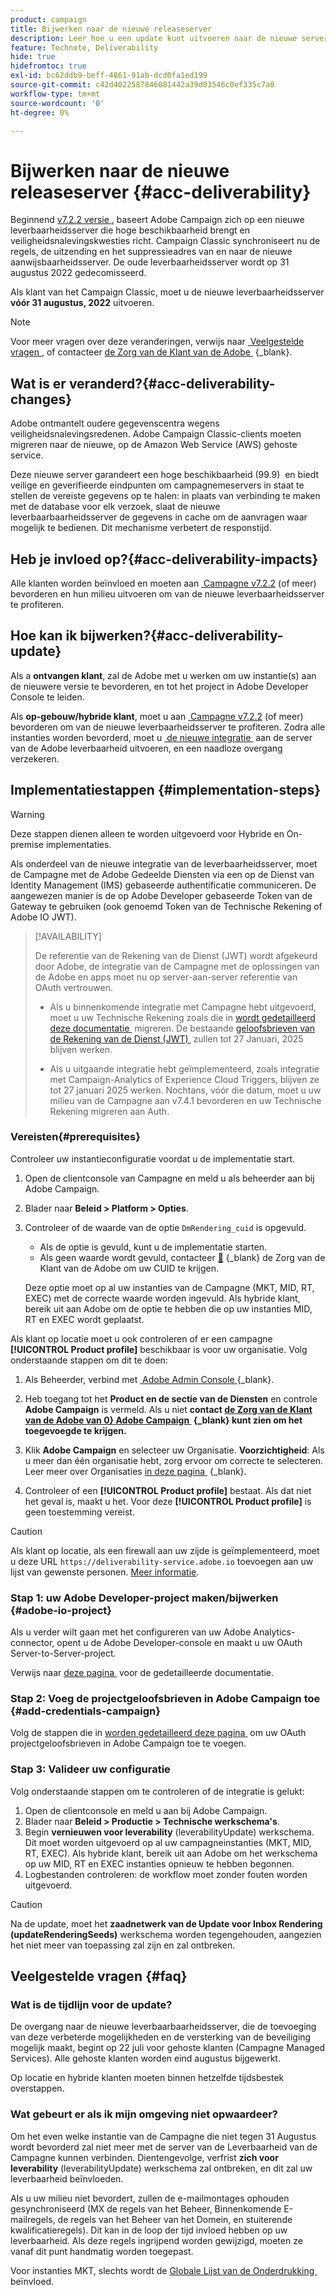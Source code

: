 ```yaml
---
product: campaign
title: Bijwerken naar de nieuwe releaseserver
description: Leer hoe u een update kunt uitvoeren naar de nieuwe server voor campagneresultaten
feature: Technote, Deliverability
hide: true
hidefromtoc: true
exl-id: bc62ddb9-beff-4861-91ab-dcd0fa1ed199
source-git-commit: c42d4022587846081442a39d03546c0ef335c7a0
workflow-type: tm+mt
source-wordcount: '0'
ht-degree: 0%

---
```


# Bijwerken naar de nieuwe releaseserver {#acc-deliverability}

Beginnend [&#x200B; v7.2.2 versie &#x200B;](../../rn/using/latest-release.md#release-7-2-2), baseert Adobe Campaign zich op een nieuwe leverbaarheidsserver die hoge beschikbaarheid brengt en veiligheidsnalevingskwesties richt. Campaign Classic synchroniseert nu de regels, de uitzending en het suppressieadres van en naar de nieuwe aanwijsbaarheidsserver. De oude leverbaarheidsserver wordt op 31 augustus 2022 gedecomisseerd.

Als klant van het Campaign Classic, moet u de nieuwe leverbaarheidsserver **vóór 31 augustus, 2022** uitvoeren.

>[!NOTE]
>
>Voor meer vragen over deze veranderingen, verwijs naar [&#x200B; Veelgestelde vragen &#x200B;](#faq), of contacteer [&#x200B; de Zorg van de Klant van de Adobe &#x200B;](https://helpx.adobe.com/nl/enterprise/admin-guide.html/enterprise/using/support-for-experience-cloud.ug.html) {_blank}.
>

## Wat is er veranderd?{#acc-deliverability-changes}

Adobe ontmantelt oudere gegevenscentra wegens veiligheidsnalevingsredenen. Adobe Campaign Classic-clients moeten migreren naar de nieuwe, op de Amazon Web Service (AWS) gehoste service.

Deze nieuwe server garandeert een hoge beschikbaarheid (99.9) &#x200B; en biedt veilige en geverifieerde eindpunten om campagnemeservers in staat te stellen de vereiste gegevens op te halen: in plaats van verbinding te maken met de database voor elk verzoek, slaat de nieuwe leverbaarbaarheidsserver de gegevens in cache om de aanvragen waar mogelijk te bedienen. Dit mechanisme verbetert de responstijd. &#x200B;

## Heb je invloed op?{#acc-deliverability-impacts}

Alle klanten worden beïnvloed en moeten aan [&#x200B; Campagne v7.2.2 &#x200B;](../../rn/using/latest-release.md#release-7-2-2) (of meer) bevorderen en hun milieu uitvoeren om van de nieuwe leverbaarheidsserver te profiteren.

## Hoe kan ik bijwerken?{#acc-deliverability-update}

Als a **ontvangen klant**, zal de Adobe met u werken om uw instantie(s) aan de nieuwere versie te bevorderen, en tot het project in Adobe Developer Console te leiden.

Als **op-gebouw/hybride klant**, moet u aan [&#x200B; Campagne v7.2.2 &#x200B;](../../rn/using/latest-release.md#release-7-2-2) (of meer) bevorderen om van de nieuwe leverbaarheidsserver te profiteren. Zodra alle instanties worden bevorderd, moet u [&#x200B; de nieuwe integratie &#x200B;](#implementation-steps) aan de server van de Adobe leverbaarheid uitvoeren, en een naadloze overgang verzekeren.

## Implementatiestappen {#implementation-steps}

>[!WARNING]
>
>Deze stappen dienen alleen te worden uitgevoerd voor Hybride en On-premise implementaties.

Als onderdeel van de nieuwe integratie van de leverbaarheidsserver, moet de Campagne met de Adobe Gedeelde Diensten via een op de Dienst van Identity Management (IMS) gebaseerde authentificatie communiceren. De aangewezen manier is de op Adobe Developer gebaseerde Token van de Gateway te gebruiken (ook genoemd Token van de Technische Rekening of Adobe IO JWT).

>[!AVAILABILITY]
>
> De referentie van de Rekening van de Dienst (JWT) wordt afgekeurd door Adobe, de integratie van de Campagne met de oplossingen van de Adobe en apps moet nu op server-aan-server referentie van OAuth vertrouwen. </br>
>
> * Als u binnenkomende integratie met Campagne hebt uitgevoerd, moet u uw Technische Rekening zoals die in [&#x200B; wordt gedetailleerd deze documentatie &#x200B;](https://developer.adobe.com/developer-console/docs/guides/authentication/ServerToServerAuthentication/migration/#_blank) migreren. De bestaande [&#x200B; geloofsbrieven van de Rekening van de Dienst (JWT) &#x200B;](../../integrations/using/oauth-technical-account.md) zullen tot 27 Januari, 2025 blijven werken. </br>
>
> * Als u uitgaande integratie hebt geïmplementeerd, zoals integratie met Campaign-Analytics of Experience Cloud Triggers, blijven ze tot 27 januari 2025 werken. Nochtans, vóór die datum, moet u uw milieu van de Campagne aan v7.4.1 bevorderen en uw Technische Rekening migreren aan Auth.

### Vereisten{#prerequisites}

Controleer uw instantieconfiguratie voordat u de implementatie start.

1. Open de clientconsole van Campagne en meld u als beheerder aan bij Adobe Campaign.
1. Blader naar **Beleid > Platform > Opties**.
1. Controleer of de waarde van de optie `DmRendering_cuid` is opgevuld.

   * Als de optie is gevuld, kunt u de implementatie starten.
   * Als geen waarde wordt gevuld, contacteer [&#128279;](https://helpx.adobe.com/nl/enterprise/admin-guide.html/enterprise/using/support-for-experience-cloud.ug.html) {_blank} de Zorg van de Klant van de Adobe  om uw CUID te krijgen.

   Deze optie moet op al uw instanties van de Campagne (MKT, MID, RT, EXEC) met de correcte waarde worden ingevuld. Als hybride klant, bereik uit aan Adobe om de optie te hebben die op uw instanties MID, RT en EXEC wordt geplaatst.

Als klant op locatie moet u ook controleren of er een campagne **[!UICONTROL Product profile]** beschikbaar is voor uw organisatie. Volg onderstaande stappen om dit te doen:

1. Als Beheerder, verbind met [&#x200B; Adobe Admin Console &#x200B;](https://adminconsole.adobe.com/) {_blank}.
1. Heb toegang tot het **Product en de sectie van de Diensten** en controle **Adobe Campaign** is vermeld.
Als u niet **contact [&#x200B; de Zorg van de Klant van de Adobe van 0&rbrace; Adobe Campaign &#x200B;](https://helpx.adobe.com/nl/enterprise/admin-guide.html/enterprise/using/support-for-experience-cloud.ug.html) {_blank} kunt zien om het toegevoegde te krijgen.**
1. Klik **Adobe Campaign** en selecteer uw Organisatie.
   **Voorzichtigheid**: Als u meer dan één organisatie hebt, zorg ervoor om correcte te selecteren. Leer meer over Organisaties [&#x200B; in deze pagina &#x200B;](https://experienceleague.adobe.com/docs/control-panel/using/faq.html?lang=nl-NL#ims-org-id) {_blank}.

1. Controleer of een **[!UICONTROL Product profile]** bestaat. Als dat niet het geval is, maakt u het. Voor deze **[!UICONTROL Product profile]** is geen toestemming vereist.


>[!CAUTION]
>
>Als klant op locatie, als een firewall aan uw zijde is geïmplementeerd, moet u deze URL `https://deliverability-service.adobe.io` toevoegen aan uw lijst van gewenste personen. [Meer informatie](../../installation/using/url-permissions.md).


### Stap 1: uw Adobe Developer-project maken/bijwerken {#adobe-io-project}

Als u verder wilt gaan met het configureren van uw Adobe Analytics-connector, opent u de Adobe Developer-console en maakt u uw OAuth Server-to-Server-project.

Verwijs naar [&#x200B; deze pagina &#x200B;](../../integrations/using/oauth-technical-account.md#oauth-service) voor de gedetailleerde documentatie.

### Stap 2: Voeg de projectgeloofsbrieven in Adobe Campaign toe {#add-credentials-campaign}

Volg de stappen die in [&#x200B; worden gedetailleerd deze pagina &#x200B;](../../integrations/using/oauth-technical-account.md#add-credentials) om uw OAuth projectgeloofsbrieven in Adobe Campaign toe te voegen.

### Stap 3: Valideer uw configuratie

Volg onderstaande stappen om te controleren of de integratie is gelukt:

1. Open de clientconsole en meld u aan bij Adobe Campaign.
1. Blader naar **Beleid > Productie > Technische werkschema&#39;s**.
1. Begin **vernieuwen voor leverability** (leverabilityUpdate) werkschema. Dit moet worden uitgevoerd op al uw campagneinstanties (MKT, MID, RT, EXEC). Als hybride klant, bereik uit aan Adobe om het werkschema op uw MID, RT en EXEC instanties opnieuw te hebben begonnen.
1. Logbestanden controleren: de workflow moet zonder fouten worden uitgevoerd.

>[!CAUTION]
>
>Na de update, moet het **zaadnetwerk van de Update voor Inbox Rendering (updateRenderingSeeds)** werkschema worden tegengehouden, aangezien het niet meer van toepassing zal zijn en zal ontbreken.

## Veelgestelde vragen {#faq}

### Wat is de tijdlijn voor de update?

De overgang naar de nieuwe leverbaarbaarheidsserver, die de toevoeging van deze verbeterde mogelijkheden en de versterking van de beveiliging mogelijk maakt, begint op 22 juli voor gehoste klanten (Campagne Managed Services). Alle gehoste klanten worden eind augustus bijgewerkt.

Op locatie en hybride klanten moeten binnen hetzelfde tijdsbestek overstappen.

### Wat gebeurt er als ik mijn omgeving niet opwaardeer?

Om het even welke instantie van de Campagne die niet tegen 31 Augustus wordt bevorderd zal niet meer met de server van de Leverbaarheid van de Campagne kunnen verbinden. Dientengevolge, verfrist **zich voor leverability** (leverabilityUpdate) werkschema zal ontbreken, en dit zal uw leverbaarheid beïnvloeden.

Als u uw milieu niet bevordert, zullen de e-mailmontages ophouden gesynchroniseerd (MX de regels van het Beheer, Binnenkomende E-mailregels, de regels van het Beheer van het Domein, en stuiterende kwalificatieregels). Dit kan in de loop der tijd invloed hebben op uw leverbaarheid. Als deze regels ingrijpend worden gewijzigd, moeten ze vanaf dit punt handmatig worden toegepast.

Voor instanties MKT, slechts wordt de [&#x200B; Globale Lijst van de Onderdrukking &#x200B;](../../campaign-opt/using/filtering-rules.md#default-deliverability-exclusion-rules) beïnvloed.
